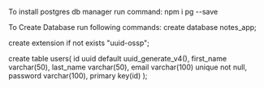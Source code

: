 To install postgres db manager run command:
    npm i pg --save


To Create Database run following commands:
create database notes_app;

create extension if not exists "uuid-ossp";

create table users(
	id uuid default uuid_generate_v4(),
	first_name varchar(50),
	last_name varchar(50),
	email varchar(100) unique not null,
	password varchar(100),
	primary key(id)
);
